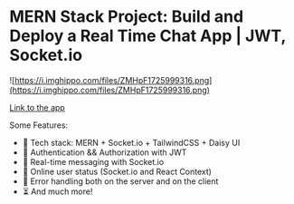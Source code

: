 # MERN Stack Project: Build and Deploy a Real Time Chat App | JWT, Socket.io

![https://i.imghippo.com/files/ZMHpF1725999316.png](https://i.imghippo.com/files/ZMHpF1725999316.png)

[Link to the app]([https://mernchat-app-pr7h.onrender.com/login](https://mernchat-app-pr7h.onrender.com/login))

Some Features:

-   🌟 Tech stack: MERN + Socket.io + TailwindCSS + Daisy UI
-   🎃 Authentication && Authorization with JWT
-   👾 Real-time messaging with Socket.io
-   🚀 Online user status (Socket.io and React Context)
-   🐞 Error handling both on the server and on the client
-   ⏳ And much more!


